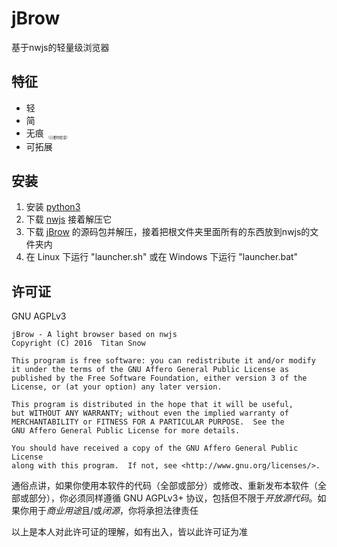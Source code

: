 # jBrow
基于nwjs的轻量级浏览器

## 特征
* 轻
* 简
* 无痕 <sub style="font-size:4pt">（只要你愿意）</sub>
* 可拓展

## 安装
1. 安装 [python3](https://www.python.org/)
3. 下载 [nwjs](http://nwjs.io/) 接着解压它
4. 下载 [jBrow](https://github.com/TitanSnow/jBrow/releases) 的源码包并解压，接着把根文件夹里面所有的东西放到nwjs的文件夹内
5. 在 Linux 下运行 "launcher.sh" 或在 Windows 下运行 "launcher.bat"

## 许可证
GNU AGPLv3

    jBrow - A light browser based on nwjs
    Copyright (C) 2016  Titan Snow

    This program is free software: you can redistribute it and/or modify
    it under the terms of the GNU Affero General Public License as
    published by the Free Software Foundation, either version 3 of the
    License, or (at your option) any later version.

    This program is distributed in the hope that it will be useful,
    but WITHOUT ANY WARRANTY; without even the implied warranty of
    MERCHANTABILITY or FITNESS FOR A PARTICULAR PURPOSE.  See the
    GNU Affero General Public License for more details.

    You should have received a copy of the GNU Affero General Public License
    along with this program.  If not, see <http://www.gnu.org/licenses/>.

通俗点讲，如果你使用本软件的代码（全部或部分）或修改、重新发布本软件（全部或部分），你必须同样遵循 GNU AGPLv3+ 协议，包括但不限于*开放源代码*。如果你用于*商业用途*且/或*闭源*，你将承担法律责任

以上是本人对此许可证的理解，如有出入，皆以此许可证为准
